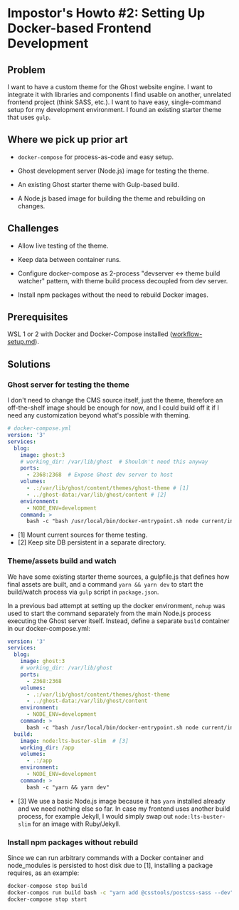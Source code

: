 # Impostor's Howto #2: Setting Up Docker-based Frontend Development

## Problem

I want to have a custom theme for the Ghost website engine.
I want to integrate it with libraries and components I find usable on another, unrelated frontend project (think SASS, etc.).
I want to have easy, single-command setup for my development environment.
I found an existing starter theme that uses `gulp`.

## Where we pick up prior art

- `docker-compose` for process-as-code and easy setup.

- Ghost development server (Node.js) image for testing the theme.

- An existing Ghost starter theme with Gulp-based build.

- A Node.js based image for building the theme and rebuilding on changes.

## Challenges

- Allow live testing of the theme.

- Keep data between container runs.

- Configure docker-compose as 2-process "devserver <-> theme build watcher" pattern, with theme build
process decoupled from dev server.

- Install npm packages without the need to rebuild Docker images.

## Prerequisites

WSL 1 or 2 with Docker and Docker-Compose installed ([workflow-setup.md](workflow-setup.md)).

## Solutions

### Ghost server for testing the theme

I don't need to change the CMS source itself, just the theme, therefore an off-the-shelf image should be enough for now,
and I could build off it if I need any customization beyond what's possible with theming.

``` yaml
# docker-compose.yml
version: '3'
services:
  blog:
    image: ghost:3
    # working_dir: /var/lib/ghost  # Shouldn't need this anyway
    ports: 
      - 2368:2368  # Expose Ghost dev server to host
    volumes: 
      - .:/var/lib/ghost/content/themes/ghost-theme # [1]
      - ../ghost-data:/var/lib/ghost/content # [2]
    environment: 
      - NODE_ENV=development
    command: >
      bash -c "bash /usr/local/bin/docker-entrypoint.sh node current/index.js"
```

- [1] Mount current sources for theme testing.
- [2] Keep site DB persistent in a separate directory.

### Theme/assets build and watch

We have some existing starter theme sources, a gulpfile.js that defines how final assets are built,
and a command `yarn && yarn dev` to start the build/watch process via `gulp` script in `package.json`.

In a previous bad attempt at setting up the docker environment, `nohup` was used to start the command separately from the main Node.js process executing the Ghost server itself. Instead, define a separate `build` container in our docker-compose.yml:

``` yaml
version: '3'
services:
  blog:
    image: ghost:3
    # working_dir: /var/lib/ghost
    ports: 
      - 2368:2368
    volumes: 
      - .:/var/lib/ghost/content/themes/ghost-theme
      - ../ghost-data:/var/lib/ghost/content
    environment: 
      - NODE_ENV=development
    command: >
      bash -c "bash /usr/local/bin/docker-entrypoint.sh node current/index.js"
  build:
    image: node:lts-buster-slim  # [3]
    working_dir: /app
    volumes: 
      - .:/app
    environment: 
      - NODE_ENV=development
    command: >
      bash -c "yarn && yarn dev"
```

- [3] We use a basic Node.js image because it has `yarn` installed already and we need nothing else so far.
In case my frontend uses another build process, for example Jekyll, I would simply swap out `node:lts-buster-slim` for an image with Ruby/Jekyll.

### Install npm packages without rebuild

Since we can run arbitrary commands with a Docker container and node_modules is persisted to host disk due to [1], installing a package requires, as an example:

``` bash
docker-compose stop build
docker-compos run build bash -c "yarn add @csstools/postcss-sass --dev"
docker-compose stop start
```
